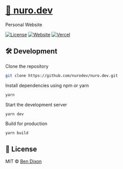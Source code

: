 # [🏡 nuro.dev](https://nuro.dev)

Personal Website

[![License](https://img.shields.io/badge/-mit-red.svg?longCache=true&style=for-the-badge)](https://github.com/tdemapp/website/blob/master/LICENSE)
[![Website](https://img.shields.io/badge/Deploy-0072ff.svg?logo=vercel&longCache=true&style=for-the-badge)](https://vercel.com/import/project?template=https://github.com/nurodev/nuro.dev)
[![Vercel](https://img.shields.io/badge/-powered%20by%20vercel-black.svg?logo=vercel&longCache=true&style=for-the-badge)](https://vercel.com/home?utm_source=nuro&utm_campaign=oss)

## 🛠 Development

Clone the repository

```bash
git clone https://github.com/nurodev/nuro.dev.git
```

Install dependencies using npm or yarn

```bash
yarn
```

Start the development server

```bash
yarn dev
```

Build for production

```bash
yarn build
```

## 📄 License

MIT © [Ben Dixon](https://github.com/nurodev/nuro.dev/blob/main/LICENSE)

